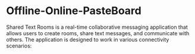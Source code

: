 # Offline-Online-PasteBoard
Shared Text Rooms is a real-time collaborative messaging application that allows users to create rooms, share text messages, and communicate with others. The application is designed to work in various connectivity scenarios:

